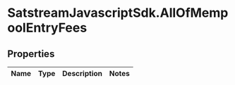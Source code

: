 # SatstreamJavascriptSdk.AllOfMempoolEntryFees

## Properties
Name | Type | Description | Notes
------------ | ------------- | ------------- | -------------
